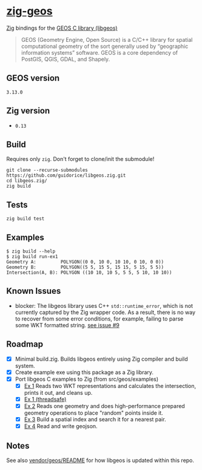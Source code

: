 # [zig-geos](https://github.com/guidorice/libgeos.zig.git)
[Zig](https://ziglang.org) bindings for the [GEOS C library (libgeos)](https://libgeos.org/)

> GEOS (Geometry Engine, Open Source) is a C/C++ library for spatial computational geometry of the sort generally used by “geographic information systems” software. GEOS is a core dependency of PostGIS, QGIS, GDAL, and Shapely.

## GEOS version

`3.13.0`

## Zig version

* `0.13`

## Build

Requires only `zig`. Don't forget to clone/init the submodule!

```shell
git clone --recurse-submodules https://github.com/guidorice/libgeos.zig.git
cd libgeos.zig/
zig build
```

## Tests

```shell
zig build test
```

## Examples

```shell
$ zig build --help
$ zig build run-ex1
Geometry A:         POLYGON((0 0, 10 0, 10 10, 0 10, 0 0))
Geometry B:         POLYGON((5 5, 15 5, 15 15, 5 15, 5 5))
Intersection(A, B): POLYGON ((10 10, 10 5, 5 5, 5 10, 10 10))
```

## Known Issues

* blocker: The libgeos library uses C++ `std::runtime_error`, which is not currently
captured by the Zig wrapper code. As a result, there is no way to recover from
some error conditions, for example, failing to parse some WKT formatted string.
[see issue #9](https://github.com/guidorice/libgeos.zig/issues/9)

## Roadmap

* [x] Minimal build.zig. Builds libgeos entirely using Zig compiler and build system.
* [x] Create example exe using this package as a Zig library.
* [x] Port libgeos C examples to Zig (from src/geos/examples)
  * [x] [Ex 1](src/examples/ex1.zig) Reads two WKT representations and calculates the intersection, prints it out, and cleans up.
  * [x] [Ex 1 (threadsafe)](src/examples/ex1_threadsafe.zig)
  * [x] [Ex 2](src/examples/ex2.zig) Reads one geometry and does high-performance prepared geometry operations to place "random" points inside it.
  * [x] [Ex 3](src/examples/ex3.zig) Build a spatial index and search it for a nearest pair.
  * [x] [Ex 4](src/examples/ex4.zig) Read and write geojson.

## Notes

See also [vendor/geos/README](src/vendor/geos/README.md) for how libgeos is
updated within this repo.
